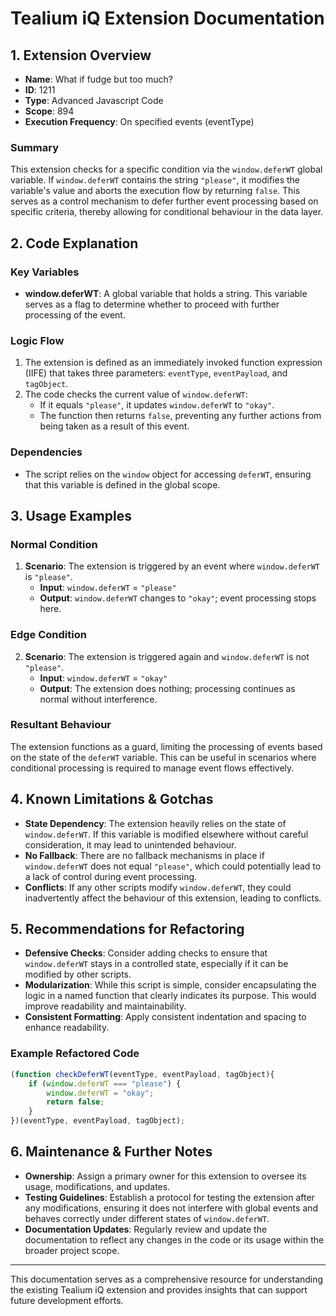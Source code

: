 # Tealium iQ Extension Documentation

## 1. Extension Overview

- **Name**: What if fudge but too much?
- **ID**: 1211
- **Type**: Advanced Javascript Code
- **Scope**: 894
- **Execution Frequency**: On specified events (eventType)

### Summary
This extension checks for a specific condition via the `window.deferWT` global variable. If `window.deferWT` contains the string `"please"`, it modifies the variable's value and aborts the execution flow by returning `false`. This serves as a control mechanism to defer further event processing based on specific criteria, thereby allowing for conditional behaviour in the data layer.

## 2. Code Explanation

### Key Variables
- **window.deferWT**: A global variable that holds a string. This variable serves as a flag to determine whether to proceed with further processing of the event.

### Logic Flow
1. The extension is defined as an immediately invoked function expression (IIFE) that takes three parameters: `eventType`, `eventPayload`, and `tagObject`.
2. The code checks the current value of `window.deferWT`:
   - If it equals `"please"`, it updates `window.deferWT` to `"okay"`.
   - The function then returns `false`, preventing any further actions from being taken as a result of this event.

### Dependencies
- The script relies on the `window` object for accessing `deferWT`, ensuring that this variable is defined in the global scope.

## 3. Usage Examples

### Normal Condition
1. **Scenario**: The extension is triggered by an event where `window.deferWT` is `"please"`.
   - **Input**: `window.deferWT` = `"please"`
   - **Output**: `window.deferWT` changes to `"okay"`; event processing stops here.

### Edge Condition
2. **Scenario**: The extension is triggered again and `window.deferWT` is not `"please"`.
   - **Input**: `window.deferWT` = `"okay"`
   - **Output**: The extension does nothing; processing continues as normal without interference.

### Resultant Behaviour
The extension functions as a guard, limiting the processing of events based on the state of the `deferWT` variable. This can be useful in scenarios where conditional processing is required to manage event flows effectively.

## 4. Known Limitations & Gotchas

- **State Dependency**: The extension heavily relies on the state of `window.deferWT`. If this variable is modified elsewhere without careful consideration, it may lead to unintended behaviour.
- **No Fallback**: There are no fallback mechanisms in place if `window.deferWT` does not equal `"please"`, which could potentially lead to a lack of control during event processing.
- **Conflicts**: If any other scripts modify `window.deferWT`, they could inadvertently affect the behaviour of this extension, leading to conflicts.

## 5. Recommendations for Refactoring

- **Defensive Checks**: Consider adding checks to ensure that `window.deferWT` stays in a controlled state, especially if it can be modified by other scripts.
- **Modularization**: While this script is simple, consider encapsulating the logic in a named function that clearly indicates its purpose. This would improve readability and maintainability.
- **Consistent Formatting**: Apply consistent indentation and spacing to enhance readability.

### Example Refactored Code
```javascript
(function checkDeferWT(eventType, eventPayload, tagObject){
    if (window.deferWT === "please") {
        window.deferWT = "okay";
        return false;
    }
})(eventType, eventPayload, tagObject);
```

## 6. Maintenance & Further Notes

- **Ownership**: Assign a primary owner for this extension to oversee its usage, modifications, and updates.
- **Testing Guidelines**: Establish a protocol for testing the extension after any modifications, ensuring it does not interfere with global events and behaves correctly under different states of `window.deferWT`.
- **Documentation Updates**: Regularly review and update the documentation to reflect any changes in the code or its usage within the broader project scope.

---

This documentation serves as a comprehensive resource for understanding the existing Tealium iQ extension and provides insights that can support future development efforts.